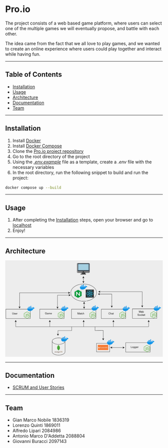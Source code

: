 # Pro.io

The project consists of a web based game platform, where users can select one of the multiple games we will eventually propose, and battle with each other.

The idea came from the fact that we all love to play games, and we wanted to create an online experience where users could play together and interact while having fun.

---

## Table of Contents

- [Installation](#installation)
- [Usage](#usage)
- [Architecture](#architecture)
- [Documentation](#documentation)
- [Team](#team)

---

## Installation

1. Install [Docker](https://docs.docker.com/get-docker/)
2. Install [Docker Compose](https://docs.docker.com/compose/install/)
3. Clone the [Pro.io project repository](https://github.com/GMN177/Pro.io)
4. Go to the root directory of the project
5. Using the [*.env.example*](.env.example) file as a template, create a *.env* file with the necessary variables
6. In the root directory, run the following snippet to build and run the project:

```sh
docker compose up --build
```

---

## Usage

1. After completing the [Installation](#installation) steps, open your browser and go to [localhost](http://localhost)
2. Enjoy!

---

## Architecture

![architecture_schema](docs/assets/architecture_schema.png)

---

## Documentation

- [SCRUM and User Stories](docs/Pro.io_Scrum_and_User_Stories.xlsx)

---

## Team

- Gian Marco Nobile 1836319
- Lorenzo Quinti 1869011
- Alfredo Lipari 2084986
- Antonio Marco D'Addetta 2088804
- Giovanni Buracci 2097143